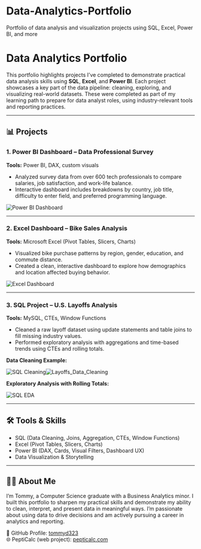 # Data-Analytics-Portfolio
Portfolio of data analysis and visualization projects using SQL, Excel, Power BI, and more
# Data Analytics Portfolio

This portfolio highlights projects I’ve completed to demonstrate practical data analysis skills using **SQL**, **Excel**, and **Power BI**. Each project showcases a key part of the data pipeline: cleaning, exploring, and visualizing real-world datasets. These were completed as part of my learning path to prepare for data analyst roles, using industry-relevant tools and reporting practices.

---

## 📊 Projects

### 1. Power BI Dashboard – Data Professional Survey

**Tools:** Power BI, DAX, custom visuals  
- Analyzed survey data from over 600 tech professionals to compare salaries, job satisfaction, and work-life balance.
- Interactive dashboard includes breakdowns by country, job title, difficulty to enter field, and preferred programming language.

![Power BI Dashboard](./Data_Professional_Survey_Dashboard.png)

---

### 2. Excel Dashboard – Bike Sales Analysis

**Tools:** Microsoft Excel (Pivot Tables, Slicers, Charts)  
- Visualized bike purchase patterns by region, gender, education, and commute distance.
- Created a clean, interactive dashboard to explore how demographics and location affected buying behavior.

![Excel Dashboard](./Bike_Sales_Dashboard.png)

---

### 3. SQL Project – U.S. Layoffs Analysis

**Tools:** MySQL, CTEs, Window Functions  
- Cleaned a raw layoff dataset using update statements and table joins to fill missing industry values.
- Performed exploratory analysis with aggregations and time-based trends using CTEs and rolling totals.

**Data Cleaning Example:**

![SQL Cleaning](./Layoffs_Data_Cleaning.png)![Layoffs_Data_Cleaning](https://github.com/user-attachments/assets/e7fb1bb4-910d-4df2-baba-0bb1c391b048)


**Exploratory Analysis with Rolling Totals:**

![SQL EDA](./Layoffs_Data_Analysis.png)

---

## 🛠 Tools & Skills
- SQL (Data Cleaning, Joins, Aggregation, CTEs, Window Functions)
- Excel (Pivot Tables, Slicers, Charts)
- Power BI (DAX, Cards, Visual Filters, Dashboard UX)
- Data Visualization & Storytelling

---

## 🙋‍♂️ About Me
I’m Tommy, a Computer Science graduate with a Business Analytics minor. I built this portfolio to sharpen my practical skills and demonstrate my ability to clean, interpret, and present data in meaningful ways. I’m passionate about using data to drive decisions and am actively pursuing a career in analytics and reporting.

🔗 GitHub Profile: [tommyd323](https://github.com/tommyd323)  
🌐 PeptiCalc (web project): [pepticalc.com](https://www.pepticalc.com)

